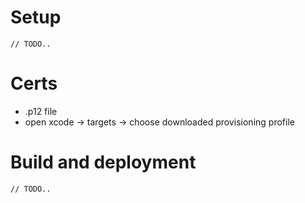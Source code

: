 # Setup

```
// TODO..
```

# Certs
- .p12 file
- open xcode -> targets -> choose downloaded provisioning profile

# Build and deployment

```
// TODO..
```